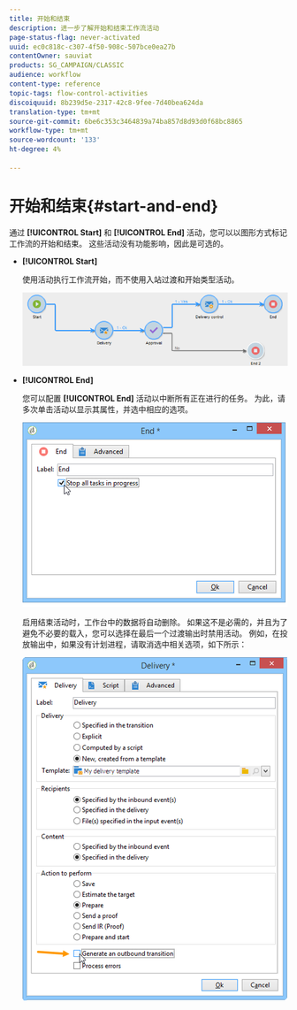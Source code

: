 ```yaml
---
title: 开始和结束
description: 进一步了解开始和结束工作流活动
page-status-flag: never-activated
uuid: ec0c818c-c307-4f50-908c-507bce0ea27b
contentOwner: sauviat
products: SG_CAMPAIGN/CLASSIC
audience: workflow
content-type: reference
topic-tags: flow-control-activities
discoiquuid: 8b239d5e-2317-42c8-9fee-7d40bea624da
translation-type: tm+mt
source-git-commit: 6be6c353c3464839a74ba857d8d93d0f68bc8865
workflow-type: tm+mt
source-wordcount: '133'
ht-degree: 4%

---
```



# 开始和结束{#start-and-end}

通过 **[!UICONTROL Start]** 和 **[!UICONTROL End]** 活动，您可以以图形方式标记工作流的开始和结束。 这些活动没有功能影响，因此是可选的。

* **[!UICONTROL Start]**

   使用活动执行工作流开始，而不使用入站过渡和开始类型活动。

   ![](assets/s_user_segmentation_start_stop.png)

* **[!UICONTROL End]**

   您可以配置 **[!UICONTROL End]** 活动以中断所有正在进行的任务。 为此，请多次单击活动以显示其属性，并选中相应的选项。

   ![](assets/s_user_segmentation_end.png)

   启用结束活动时，工作台中的数据将自动删除。 如果这不是必需的，并且为了避免不必要的载入，您可以选择在最后一个过渡输出时禁用活动。 例如，在投放输出中，如果没有计划进程，请取消选中相关选项，如下所示：

   ![](assets/s_advuser_delivery_option_no_output.png)

